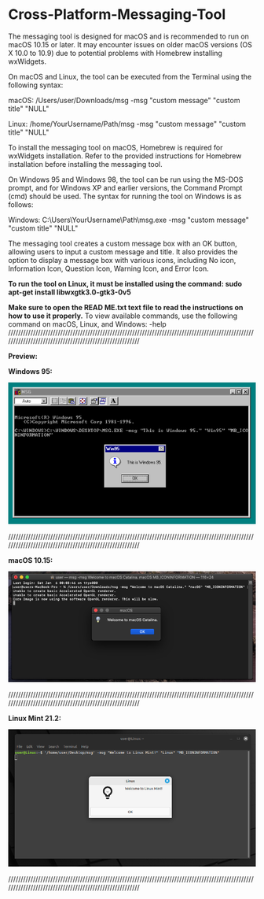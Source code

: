 # Cross-Platform-Messaging-Tool

The messaging tool is designed for macOS and is recommended to run on macOS 10.15 or later. It may encounter issues on older macOS versions (OS X 10.0 to 10.9) due to potential problems with Homebrew installing wxWidgets.

On macOS and Linux, the tool can be executed from the Terminal using the following syntax:

macOS: /Users/user/Downloads/msg -msg "custom message" "custom title" "NULL"

Linux: /home/YourUsername/Path/msg -msg "custom message" "custom title" "NULL"

To install the messaging tool on macOS, Homebrew is required for wxWidgets installation. Refer to the provided instructions for Homebrew installation before installing the messaging tool.

On Windows 95 and Windows 98, the tool can be run using the MS-DOS prompt, and for Windows XP and earlier versions, the Command Prompt (cmd) should be used. The syntax for running the tool on Windows is as follows:

Windows: C:\Users\YourUsername\Path\msg.exe -msg "custom message" "custom title" "NULL"

The messaging tool creates a custom message box with an OK button, allowing users to input a custom message and title. It also provides the option to display a message box with various icons, including No icon, Information Icon, Question Icon, Warning Icon, and Error Icon.

**To run the tool on Linux, it must be installed using the command: sudo apt-get install libwxgtk3.0-gtk3-0v5**

**Make sure to open the READ ME.txt text file to read the instructions on how to use it properly.** To view available commands, use the following command on macOS, Linux, and Windows: -help
////////////////////////////////////////////////////////////////////////////////////////////////////////////////////////////////////////////////////////

**Preview:**

**Windows 95:** 

![Win95Screenshot](https://github.com/acatwith/Cross-Platform-Messaging-Tool/blob/main/img/Win95Screenshot.PNG)

////////////////////////////////////////////////////////////////////////////////////////////////////////////////////////////////////////////////////////

**macOS 10.15:**

![macScreenshot](https://github.com/acatwith/Cross-Platform-Messaging-Tool/blob/main/img/macScreenshot.png)

////////////////////////////////////////////////////////////////////////////////////////////////////////////////////////////////////////////////////////

**Linux Mint 21.2:**

![LinuxScreenshot](https://github.com/acatwith/Cross-Platform-Messaging-Tool/blob/main/img/LinuxScreenshot.png)

////////////////////////////////////////////////////////////////////////////////////////////////////////////////////////////////////////////////////////
